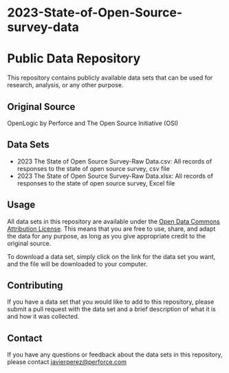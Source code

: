 # 2023-State-of-Open-Source-survey-data
# Public Data Repository

This repository contains publicly available data sets that can be used for research, analysis, or any other purpose.


## Original Source

OpenLogic by Perforce and The Open Source Initiative (OSI)


## Data Sets

- 2023 The State of Open Source Survey-Raw Data.csv: All records of responses to the state of open source survey, csv file
- 2023 The State of Open Source Survey-Raw Data.xlsx: All records of responses to the state of open source survey, Excel file

## Usage

All data sets in this repository are available under the [Open Data Commons Attribution License](https://opendatacommons.org/licenses/by/). This means that you are free to use, share, and adapt the data for any purpose, as long as you give appropriate credit to the original source.

To download a data set, simply click on the link for the data set you want, and the file will be downloaded to your computer.


## Contributing

If you have a data set that you would like to add to this repository, please submit a pull request with the data set and a brief description of what it is and how it was collected.


## Contact

If you have any questions or feedback about the data sets in this repository, please contact javierperez@perforce.com
